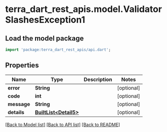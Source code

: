 # terra_dart_rest_apis.model.ValidatorSlashesException1

## Load the model package
```dart
import 'package:terra_dart_rest_apis/api.dart';
```

## Properties
Name | Type | Description | Notes
------------ | ------------- | ------------- | -------------
**error** | **String** |  | [optional] 
**code** | **int** |  | [optional] 
**message** | **String** |  | [optional] 
**details** | [**BuiltList&lt;Detail5&gt;**](Detail5.md) |  | [optional] 

[[Back to Model list]](../README.md#documentation-for-models) [[Back to API list]](../README.md#documentation-for-api-endpoints) [[Back to README]](../README.md)


